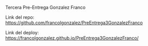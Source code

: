 Tercera Pre-Entrega Gonzalez Franco

Link del repo: https://github.com/francolgonzalez/PreEntrega3GonzalezFranco

Link del deploy: https://francolgonzalez.github.io/PreEntrega3GonzalezFranco/
